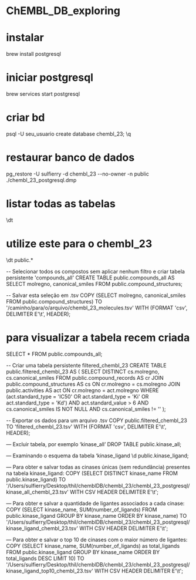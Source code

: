 # ChEMBL_DB_exploring

# instalar
brew install postgresql

# iniciar postgresql
brew services start postgresql

# criar bd
psql -U seu_usuario
create database chembl_23;
\q

# restaurar banco de dados
pg_restore -U sulfierry -d chembl_23 --no-owner -n public ./chembl_23_postgresql.dmp

# listar todas as tabelas
\dt
# utilize este para o chembl_23
\dt public.*

-- Selecionar todos os compostos sem aplicar nenhum filtro e criar tabela persistente 'compounds_all'
CREATE TABLE public.compounds_all AS
SELECT molregno, canonical_smiles
FROM public.compound_structures;

-- Salvar esta seleção em .tsv
COPY (SELECT molregno, canonical_smiles FROM public.compound_structures) TO '/caminho/para/o/arquivo/chembl_23_molecules.tsv' WITH (FORMAT 'csv', DELIMITER E'\t', HEADER);


# para visualizar a tabela recem criada
SELECT * FROM public.compounds_all;


-- Criar uma tabela persistente filtered_chembl_23
CREATE TABLE public.filtered_chembl_23 AS (
    SELECT DISTINCT cs.molregno, cs.canonical_smiles
    FROM public.compound_records AS cr
    JOIN public.compound_structures AS cs ON cr.molregno = cs.molregno
    JOIN public.activities AS act ON cr.molregno = act.molregno
    WHERE (act.standard_type = 'IC50' OR act.standard_type = 'Ki' OR act.standard_type = 'Kd') 
    AND act.standard_value > 6
    AND cs.canonical_smiles IS NOT NULL AND cs.canonical_smiles != ''
);

-- Exportar os dados para um arquivo .tsv
COPY public.filtered_chembl_23 TO 'filtered_chembl_23.tsv' WITH (FORMAT 'csv', DELIMITER E'\t', HEADER);

— Excluir tabela, por exemplo ‘kinase_all’
DROP TABLE public.kinase_all;

— Examinando o esquema da tabela ‘kinase_ligand
\d public.kinase_ligand;

— Para obter e salvar todas as cinases únicas (sem redundância) presentes na tabela kinase_ligand:
COPY (SELECT DISTINCT kinase_name FROM public.kinase_ligand) TO '/Users/sulfierry/Desktop/thil/chemblDB/chembl_23/chembl_23_postgresql/kinase_all_chembl_23.tsv' WITH CSV HEADER DELIMITER E'\t';

— Para obter e salvar a quantidade de ligantes associados a cada cinase: 
COPY (SELECT kinase_name, SUM(number_of_ligands) FROM public.kinase_ligand GROUP BY kinase_name ORDER BY kinase_name) TO '/Users/sulfierry/Desktop/thil/chemblDB/chembl_23/chembl_23_postgresql/kinase_ligand_chembl_23.tsv' WITH CSV HEADER DELIMITER E'\t';

— Para obter e salvar o top 10 de cinases com o maior número de ligantes: 
COPY (SELECT kinase_name, SUM(number_of_ligands) as total_ligands FROM public.kinase_ligand GROUP BY kinase_name ORDER BY total_ligands DESC LIMIT 10) TO '/Users/sulfierry/Desktop/thil/chemblDB/chembl_23/chembl_23_postgresql/kinase_ligand_top10_chembl_23.tsv' WITH CSV HEADER DELIMITER E'\t';

